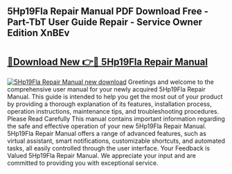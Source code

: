 ## 5Hp19Fla Repair Manual PDF Download Free - Part-TbT User Guide Repair - Service Owner Edition XnBEv

# <h2><a href="http://bc64936.oget.top/?id=5Hp19Fla+Repair+Manual">🔗Download New 👉🔴 5Hp19Fla Repair Manual</a></h2>

[![5Hp19Fla Repair Manual new download](https://i.imgur.com/5g1atiW.png)](http://bc64936.oget.top/?id=5Hp19Fla+Repair+Manual)
Greetings and welcome to the comprehensive user manual for your newly acquired 5Hp19Fla Repair Manual. This guide is intended to help you get the most out of your product by providing a thorough explanation of its features, installation process, operation instructions, maintenance tips, and troubleshooting procedures. Please Read Carefully This manual contains important information regarding the safe and effective operation of your new 5Hp19Fla Repair Manual. 5Hp19Fla Repair Manual offers a range of advanced features, such as virtual assistant, smart notifications, customizable shortcuts, and automated tasks, all easily controlled through the user interface. Your Feedback is Valued 5Hp19Fla Repair Manual. We appreciate your input and are committed to providing you with exceptional service.
